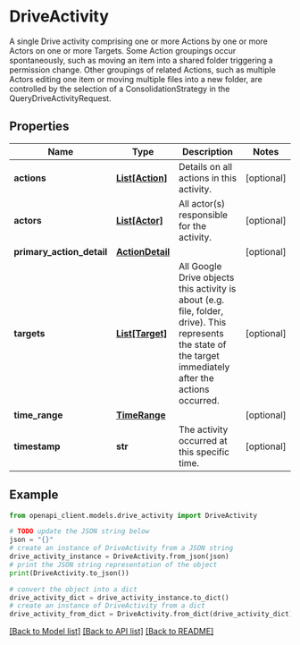 # DriveActivity

A single Drive activity comprising one or more Actions by one or more Actors on one or more Targets. Some Action groupings occur spontaneously, such as moving an item into a shared folder triggering a permission change. Other groupings of related Actions, such as multiple Actors editing one item or moving multiple files into a new folder, are controlled by the selection of a ConsolidationStrategy in the QueryDriveActivityRequest.

## Properties

Name | Type | Description | Notes
------------ | ------------- | ------------- | -------------
**actions** | [**List[Action]**](Action.md) | Details on all actions in this activity. | [optional] 
**actors** | [**List[Actor]**](Actor.md) | All actor(s) responsible for the activity. | [optional] 
**primary_action_detail** | [**ActionDetail**](ActionDetail.md) |  | [optional] 
**targets** | [**List[Target]**](Target.md) | All Google Drive objects this activity is about (e.g. file, folder, drive). This represents the state of the target immediately after the actions occurred. | [optional] 
**time_range** | [**TimeRange**](TimeRange.md) |  | [optional] 
**timestamp** | **str** | The activity occurred at this specific time. | [optional] 

## Example

```python
from openapi_client.models.drive_activity import DriveActivity

# TODO update the JSON string below
json = "{}"
# create an instance of DriveActivity from a JSON string
drive_activity_instance = DriveActivity.from_json(json)
# print the JSON string representation of the object
print(DriveActivity.to_json())

# convert the object into a dict
drive_activity_dict = drive_activity_instance.to_dict()
# create an instance of DriveActivity from a dict
drive_activity_from_dict = DriveActivity.from_dict(drive_activity_dict)
```
[[Back to Model list]](../README.md#documentation-for-models) [[Back to API list]](../README.md#documentation-for-api-endpoints) [[Back to README]](../README.md)


